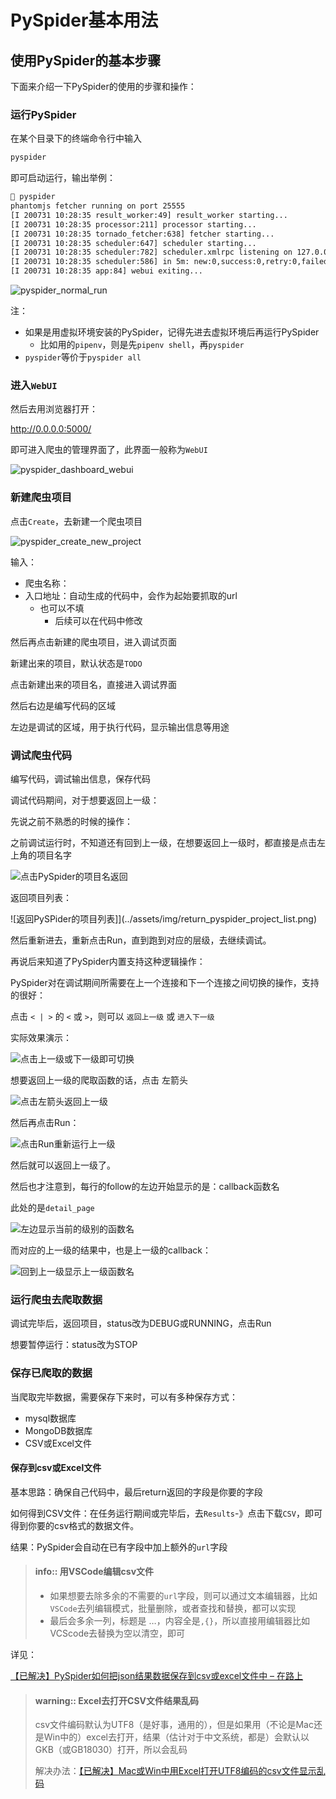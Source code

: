 # PySpider基本用法

## 使用PySpider的基本步骤

下面来介绍一下PySpider的使用的步骤和操作：

### 运行PySpider

在某个目录下的终端命令行中输入

```bash
pyspider
```

即可启动运行，输出举例：

```bash
 pyspider
phantomjs fetcher running on port 25555
[I 200731 10:28:35 result_worker:49] result_worker starting...
[I 200731 10:28:35 processor:211] processor starting...
[I 200731 10:28:35 tornado_fetcher:638] fetcher starting...
[I 200731 10:28:35 scheduler:647] scheduler starting...
[I 200731 10:28:35 scheduler:782] scheduler.xmlrpc listening on 127.0.0.1:23333
[I 200731 10:28:35 scheduler:586] in 5m: new:0,success:0,retry:0,failed:0
[I 200731 10:28:35 app:84] webui exiting...
```

![pyspider_normal_run](../assets/img/pyspider_normal_run.png)

注：

* 如果是用虚拟环境安装的PySpider，记得先进去虚拟环境后再运行PySpider
  * 比如用的`pipenv`，则是先`pipenv shell`，再`pyspider`
* `pyspider`等价于`pyspider all`

### 进入`WebUI`

然后去用浏览器打开：

http://0.0.0.0:5000/

即可进入爬虫的管理界面了，此界面一般称为`WebUI`

![pyspider_dashboard_webui](../assets/img/pyspider_dashboard_webui.png)

### 新建爬虫项目

点击`Create`，去新建一个爬虫项目

![pyspider_create_new_project](../assets/img/pyspider_create_new_project.png)

输入：

* 爬虫名称：
* 入口地址：自动生成的代码中，会作为起始要抓取的url
  * 也可以不填
    * 后续可以在代码中修改

然后再点击新建的爬虫项目，进入调试页面

新建出来的项目，默认状态是`TODO`

点击新建出来的项目名，直接进入调试界面

然后右边是编写代码的区域

左边是调试的区域，用于执行代码，显示输出信息等用途

### 调试爬虫代码

编写代码，调试输出信息，保存代码

调试代码期间，对于想要返回上一级：

先说之前不熟悉的时候的操作：

之前调试运行时，不知道还有回到上一级，在想要返回上一级时，都直接是点击左上角的项目名字

![点击PySpider的项目名返回](../assets/img/click_pyspider_project_name_return.png)

返回项目列表：

![返回PySPider的项目列表]](../assets/img/return_pyspider_project_list.png)

然后重新进去，重新点击Run，直到跑到对应的层级，去继续调试。

再说后来知道了PySpider内置支持这种逻辑操作：

PySpider对在调试期间所需要在上一个连接和下一个连接之间切换的操作，支持的很好：

点击 `< | >` 的 `<` 或 `>`，则可以 `返回上一级` 或 `进入下一级`

实际效果演示：

![点击上一级或下一级即可切换](../assets/img/click_prev_next_to_switch.png)

想要返回上一级的爬取函数的话，点击 左箭头

![点击左箭头返回上一级](../assets/img/click_left_arrow_return_upper_level.png)

然后再点击Run：

![点击Run重新运行上一级](../assets/img/run_redo_parent_level.png)

然后就可以返回上一级了。

然后也才注意到，每行的follow的左边开始显示的是：callback函数名

此处的是`detail_page`

![左边显示当前的级别的函数名](../assets/img/left_show_current_level_function.png)

而对应的上一级的结果中，也是上一级的callback：

![回到上一级显示上一级函数名](../assets/img/show_parent_level_function_name.png)

### 运行爬虫去爬取数据

调试完毕后，返回项目，status改为DEBUG或RUNNING，点击Run

想要暂停运行：status改为STOP

### 保存已爬取的数据

当爬取完毕数据，需要保存下来时，可以有多种保存方式：

* mysql数据库
* MongoDB数据库
* CSV或Excel文件

#### 保存到csv或Excel文件

基本思路：确保自己代码中，最后return返回的字段是你要的字段

如何得到CSV文件：在任务运行期间或完毕后，去`Results`-》点击下载`CSV`，即可得到你要的csv格式的数据文件。

结果：PySpider会自动在已有字段中加上额外的`url`字段

> #### info:: 用VSCode编辑csv文件
> * 如果想要去除多余的不需要的`url`字段，则可以通过文本编辑器，比如`VSCode`去列编辑模式，批量删除，或者查找和替换，都可以实现
> * 最后会多余一列，标题是 …，内容全是`,{}`，所以直接用编辑器比如VCScode去替换为空以清空，即可

详见：

[【已解决】PySpider如何把json结果数据保存到csv或excel文件中 – 在路上](https://www.crifan.com/pyspider_save_json_result_data_to_csv_or_excel_file/)

> #### warning:: Excel去打开CSV文件结果乱码
> csv文件编码默认为UTF8（是好事，通用的），但是如果用（不论是Mac还是Win中的）excel去打开，结果（估计对于中文系统，都是）会默认以GKB（或GB18030）打开，所以会乱码
> 
> 解决办法：[【已解决】Mac或Win中用Excel打开UTF8编码的csv文件显示乱码](http://www.crifan.com/mac_win_use_excel_open_utf8_encoding_csv_file_show_messy_code)
